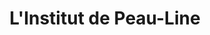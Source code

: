 ---
title: "L'Institut de Peau-Line"
url: /le-pre-saint-gervais/linstitut-de-peau-line/
shop: beauté
---